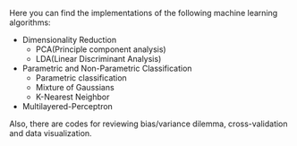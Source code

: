 Here you can find the implementations of the following machine learning algorithms:
 - Dimensionality Reduction
    - PCA(Principle component analysis)
    - LDA(Linear Discriminant Analysis)
 - Parametric and Non-Parametric Classification
    - Parametric classification
    - Mixture of Gaussians
    - K-Nearest Neighbor
 - Multilayered-Perceptron
 
Also, there are codes for reviewing bias/variance dilemma, cross-validation and data visualization.

